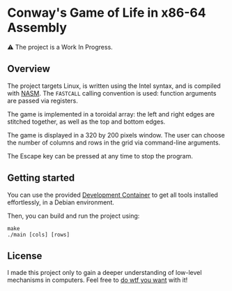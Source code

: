 Conway's Game of Life in x86-64 Assembly
========================================

⚠️ The project is a Work In Progress.

## Overview

The project targets Linux, is written using the Intel syntax,
and is compiled with [NASM](https://www.nasm.us/). The `FASTCALL`
calling convention is used: function arguments are passed via registers.

The game is implemented in a toroidal array: the left and right
edges are stitched together, as well as the top and bottom edges.

The game is displayed in a 320 by 200 pixels window.
The user can choose the number of columns and rows in the grid
via command-line arguments.

The Escape key can be pressed at any time to stop the program.

## Getting started

You can use the provided
[Development Container](https://code.visualstudio.com/docs/devcontainers/containers)
to get all tools installed effortlessly, in a Debian environment.

Then, you can build and run the project using:

```shell
make
./main [cols] [rows]
```

## License

I made this project only to gain a deeper understanding of low-level mechanisms in computers.
Feel free to [do wtf you want](/LICENSE) with it!
